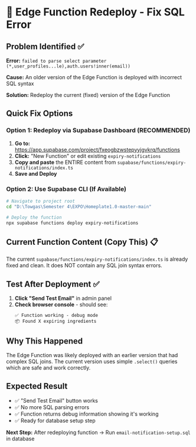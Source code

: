 # 🔧 Edge Function Redeploy - Fix SQL Error

## Problem Identified ✅

**Error:** `failed to parse select parameter (*,user_profiles...le),auth.users!inner(email))`

**Cause:** An older version of the Edge Function is deployed with incorrect SQL syntax

**Solution:** Redeploy the current (fixed) version of the Edge Function

## Quick Fix Options

### Option 1: Redeploy via Supabase Dashboard (RECOMMENDED)

1. **Go to:** https://app.supabase.com/project/fxeogbzwstepyyjgvkrq/functions
2. **Click:** "New Function" or edit existing `expiry-notifications`
3. **Copy and paste** the ENTIRE content from `supabase/functions/expiry-notifications/index.ts`
4. **Save and Deploy**

### Option 2: Use Supabase CLI (If Available)

```bash
# Navigate to project root
cd "D:\Towgas\Semester 4\EXPO\Homeplate1.0-master-main"

# Deploy the function
npx supabase functions deploy expiry-notifications
```

## Current Function Content (Copy This) 📋

The current `supabase/functions/expiry-notifications/index.ts` is already fixed and clean.
It does NOT contain any SQL join syntax errors.

## Test After Deployment ✅

1. **Click "Send Test Email"** in admin panel
2. **Check browser console** - should see:
   ```
   ✅ Function working - debug mode
   📦 Found X expiring ingredients
   ```

## Why This Happened

The Edge Function was likely deployed with an earlier version that had complex SQL joins.
The current version uses simple `.select()` queries which are safe and work correctly.

## Expected Result

- ✅ "Send Test Email" button works
- ✅ No more SQL parsing errors
- ✅ Function returns debug information showing it's working
- ✅ Ready for database setup step

**Next Step:** After redeploying function → Run `email-notification-setup.sql` in database
